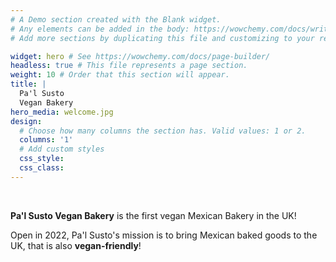 ```yaml
---
# A Demo section created with the Blank widget.
# Any elements can be added in the body: https://wowchemy.com/docs/writing-markdown-latex/
# Add more sections by duplicating this file and customizing to your requirements.

widget: hero # See https://wowchemy.com/docs/page-builder/
headless: true # This file represents a page section.
weight: 10 # Order that this section will appear.
title: |
  Pa'l Susto  
  Vegan Bakery
hero_media: welcome.jpg
design:
  # Choose how many columns the section has. Valid values: 1 or 2.
  columns: '1'
  # Add custom styles
  css_style:
  css_class:
---
```


<br>

**Pa'l Susto Vegan Bakery** is the first vegan Mexican Bakery in the UK!

Open in 2022, Pa'l Susto's mission is to bring Mexican baked goods to the UK, that is also **vegan-friendly**!
